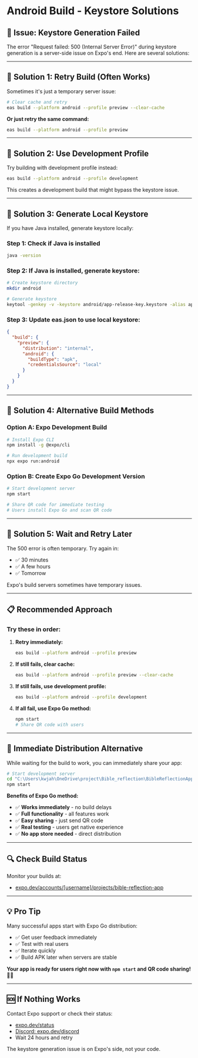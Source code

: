 # Android Build - Keystore Solutions

## 🔧 **Issue: Keystore Generation Failed**

The error "Request failed: 500 (Internal Server Error)" during keystore generation is a server-side issue on Expo's end. Here are several solutions:

---

## 🚀 **Solution 1: Retry Build (Often Works)**

Sometimes it's just a temporary server issue:

```bash
# Clear cache and retry
eas build --platform android --profile preview --clear-cache
```

**Or just retry the same command:**
```bash
eas build --platform android --profile preview
```

---

## 🚀 **Solution 2: Use Development Profile**

Try building with development profile instead:

```bash
eas build --platform android --profile development
```

This creates a development build that might bypass the keystore issue.

---

## 🚀 **Solution 3: Generate Local Keystore**

If you have Java installed, generate keystore locally:

### **Step 1: Check if Java is installed**
```bash
java -version
```

### **Step 2: If Java is installed, generate keystore:**
```bash
# Create keystore directory
mkdir android

# Generate keystore
keytool -genkey -v -keystore android/app-release-key.keystore -alias app-release -keyalg RSA -keysize 2048 -validity 10000
```

### **Step 3: Update eas.json to use local keystore:**
```json
{
  "build": {
    "preview": {
      "distribution": "internal",
      "android": {
        "buildType": "apk",
        "credentialsSource": "local"
      }
    }
  }
}
```

---

## 🚀 **Solution 4: Alternative Build Methods**

### **Option A: Expo Development Build**

```bash
# Install Expo CLI
npm install -g @expo/cli

# Run development build
npx expo run:android
```

### **Option B: Create Expo Go Development Version**

```bash
# Start development server
npm start

# Share QR code for immediate testing
# Users install Expo Go and scan QR code
```

---

## 🚀 **Solution 5: Wait and Retry Later**

The 500 error is often temporary. Try again in:
- ✅ 30 minutes 
- ✅ A few hours
- ✅ Tomorrow

Expo's build servers sometimes have temporary issues.

---

## 📋 **Recommended Approach**

### **Try these in order:**

1. **Retry immediately:**
   ```bash
   eas build --platform android --profile preview
   ```

2. **If still fails, clear cache:**
   ```bash
   eas build --platform android --profile preview --clear-cache
   ```

3. **If still fails, use development profile:**
   ```bash
   eas build --platform android --profile development
   ```

4. **If all fail, use Expo Go method:**
   ```bash
   npm start
   # Share QR code with users
   ```

---

## 🎯 **Immediate Distribution Alternative**

While waiting for the build to work, you can immediately share your app:

```bash
# Start development server
cd "C:\Users\kwjah\OneDrive\project\Bible_reflection\BibleReflectionApp"
npm start
```

**Benefits of Expo Go method:**
- ✅ **Works immediately** - no build delays
- ✅ **Full functionality** - all features work
- ✅ **Easy sharing** - just send QR code
- ✅ **Real testing** - users get native experience
- ✅ **No app store needed** - direct distribution

---

## 🔍 **Check Build Status**

Monitor your builds at:
- [expo.dev/accounts/[username]/projects/bible-reflection-app](https://expo.dev/)

---

## 💡 **Pro Tip**

Many successful apps start with Expo Go distribution:
- ✅ Get user feedback immediately
- ✅ Test with real users
- ✅ Iterate quickly
- ✅ Build APK later when servers are stable

**Your app is ready for users right now with `npm start` and QR code sharing!** 🚀🙏

---

## 🆘 **If Nothing Works**

Contact Expo support or check their status:
- [expo.dev/status](https://expo.dev/status)
- [Discord: expo.dev/discord](https://expo.dev/discord)
- Wait 24 hours and retry

The keystore generation issue is on Expo's side, not your code.